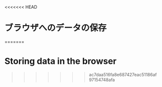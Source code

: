 
<<<<<<< HEAD
# ブラウザへのデータの保存
=======
# Storing data in the browser
>>>>>>> ac7daa516fa8e687427eac51186af97154748afa

